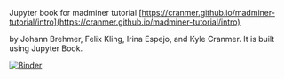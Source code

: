 

Jupyter book for madminer tutorial [https://cranmer.github.io/madminer-tutorial/intro](https://cranmer.github.io/madminer-tutorial/intro)

by Johann Brehmer, Felix Kling, Irina Espejo, and Kyle Cranmer. It is built using Jupyter Book.

[![Binder](https://mybinder.org/badge_logo.svg)](https://mybinder.org/v2/gh/cranmer/madminer-tutorial/master)